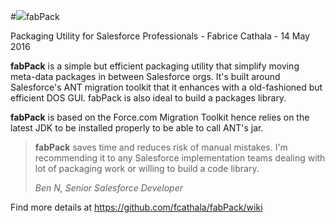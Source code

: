 #<img src="https://raw.githubusercontent.com/fcathala/fabPack/master/docs/images/fabPack-icon.png"/>fabPack

Packaging Utility for Salesforce Professionals - Fabrice Cathala - 14 May 2016

**fabPack** is a simple but efficient packaging utility that simplify moving meta-data packages in between Salesforce orgs. It's built around Salesforce's ANT migration toolkit that it enhances with a old-fashioned but efficient DOS GUI. 
fabPack is also ideal to build a packages library.

**fabPack** is based on the Force.com Migration Toolkit hence relies on the latest JDK to be installed properly to be able to call ANT's jar.

>**fabPack** saves time and reduces risk of manual mistakes. I'm recommending it to any Salesforce implementation teams dealing with lot of packaging work or willing to build a code library.  
>
> *Ben N, Senior Salesforce Developer*

Find more details at https://github.com/fcathala/fabPack/wiki
